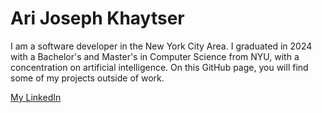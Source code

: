 # Ari Joseph Khaytser
I am a software developer in the New York City Area. I graduated in 2024 with a Bachelor's and Master's in Computer Science from NYU, with a concentration on artificial intelligence. On this GitHub page, you will find some of my projects outside of work. 

[My LinkedIn](https://www.linkedin.com/in/ari-josephk/)
